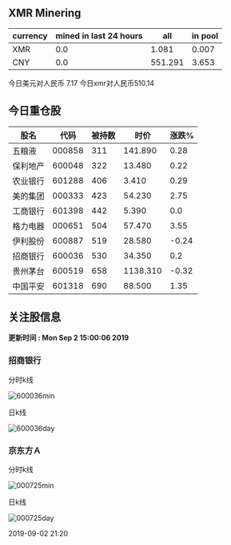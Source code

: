 ## XMR Minering

|currency|mined in last 24 hours|all|in pool|
|---|---|---|---|
|XMR|0.0|1.081|0.007|
|CNY|0.0|551.291|3.653|

今日美元对人民币 7.17	今日xmr对人民币510.14


## 今日重仓股 

|股名|代码|被持数|时价|涨跌%|
|---|---|---|---|---|
|五粮液|000858|311|141.890|0.28|
|保利地产|600048|322|13.480|0.22|
|农业银行|601288|406|3.410|0.29|
|美的集团|000333|423|54.230|2.75|
|工商银行|601398|442|5.390|0.0|
|格力电器|000651|504|57.470|3.55|
|伊利股份|600887|519|28.580|-0.24|
|招商银行|600036|530|34.350|0.2|
|贵州茅台|600519|658|1138.310|-0.32|
|中国平安|601318|690|88.500|1.35|

## 关注股信息
**更新时间 : Mon Sep  2 15:00:06 2019**
### 招商银行 
分时k线

![600036min](http://image.sinajs.cn/newchart/min/n/sh600036.gif)

日k线

![600036day](http://image.sinajs.cn/newchart/daily/n/sh600036.gif)

### 京东方Ａ 
分时k线

![000725min](http://image.sinajs.cn/newchart/min/n/sz000725.gif)

日k线

![000725day](http://image.sinajs.cn/newchart/daily/n/sz000725.gif)

2019-09-02 21:20